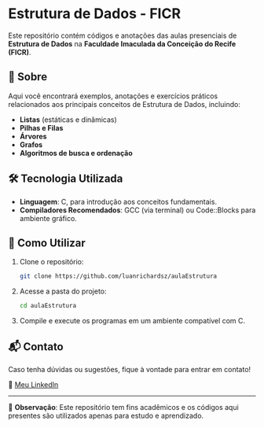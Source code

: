 # Estrutura de Dados - FICR

Este repositório contém códigos e anotações das aulas presenciais de **Estrutura de Dados** na **Faculdade Imaculada da Conceição do Recife (FICR)**.

## 📌 Sobre  
Aqui você encontrará exemplos, anotações e exercícios práticos relacionados aos principais conceitos de Estrutura de Dados, incluindo:  
- **Listas** (estáticas e dinâmicas)  
- **Pilhas e Filas**  
- **Árvores**  
- **Grafos**  
- **Algoritmos de busca e ordenação**  

## 🛠 Tecnologia Utilizada  
- **Linguagem**: C, para introdução aos conceitos fundamentais.  
- **Compiladores Recomendados**: GCC (via terminal) ou Code::Blocks para ambiente gráfico.  

## 🚀 Como Utilizar  
1. Clone o repositório:  
   ```bash  
   git clone https://github.com/luanrichardsz/aulaEstrutura 
   ```  
2. Acesse a pasta do projeto:  
   ```bash  
   cd aulaEstrutura  
   ```  
3. Compile e execute os programas em um ambiente compatível com C.

## 📬 Contato  
Caso tenha dúvidas ou sugestões, fique à vontade para entrar em contato!  

🔗 [Meu LinkedIn](https://www.linkedin.com/in/luanrichardsz/)  

---  
📌 **Observação**: Este repositório tem fins acadêmicos e os códigos aqui presentes são utilizados apenas para estudo e aprendizado.

